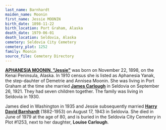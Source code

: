 ```yaml
---
last_name: Barnhardt
maiden_name: Moonin
first_name: Jessie MOONIN
birth_date: 1898-11-22
birth_location: Port Graham, Alaska
death_date: 1979-06-01
death_location: Seldovia, Alaska
cemetery: Seldovia City Cemetery
cemetery_plot: 1252
family: Moonin
source_file: Cemetery Directory
---
```

[**APHANESIA MOONIN, "Jessie"**](../_families/Moonin_Family.md) was born on November 22, 1898, on the Kenai Peninsula, Alaska.  In 1910 census she is listed as Aphanesia Yanak, the step-dauhter of Demetrie and Annisea Moonin. She was living in Port Graham at the time she married [**James Carlough**](./Carlough_James_Howard.md) in Seldovia on September 26, 1921.  They had seven children together. The family was living in Seldovia in 1930. 

James died in Washington in 1935 and Jessie subsequently married [**Harry David Barnhardt**](./Barnhardt_Harry.md) (1882-1953) on August 17, 1943 in
Seldovia. She died in June of 1979 at the age of 80, and is buried in the Seldovia City Cemetery in Plot #1253, next to her daughter, **Louise Carlough**.



